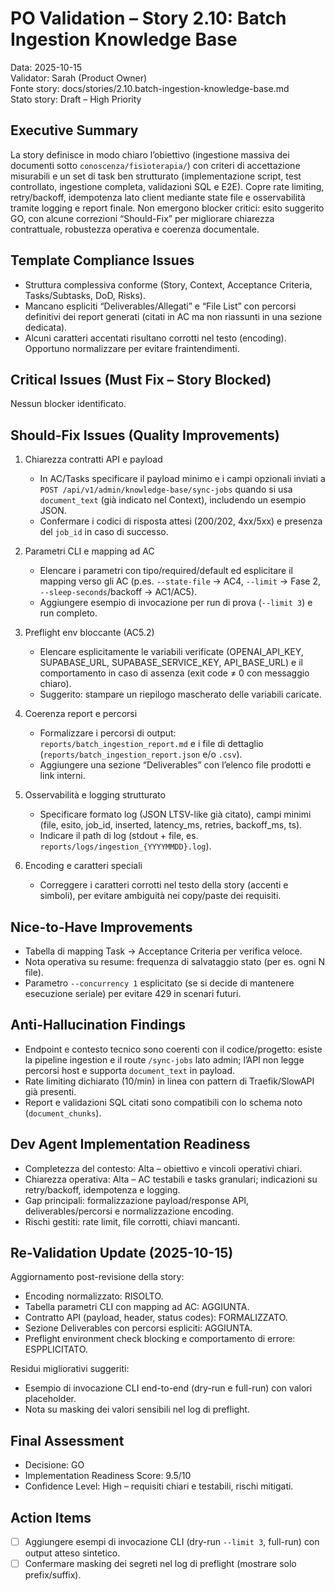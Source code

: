# PO Validation – Story 2.10: Batch Ingestion Knowledge Base

Data: 2025-10-15  
Validator: Sarah (Product Owner)  
Fonte story: docs/stories/2.10.batch-ingestion-knowledge-base.md  
Stato story: Draft – High Priority

## Executive Summary

La story definisce in modo chiaro l’obiettivo (ingestione massiva dei documenti sotto `conoscenza/fisioterapia/`) con criteri di accettazione misurabili e un set di task ben strutturato (implementazione script, test controllato, ingestione completa, validazioni SQL e E2E). Copre rate limiting, retry/backoff, idempotenza lato client mediante state file e osservabilità tramite logging e report finale. Non emergono blocker critici: esito suggerito GO, con alcune correzioni “Should-Fix” per migliorare chiarezza contrattuale, robustezza operativa e coerenza documentale.

## Template Compliance Issues

- Struttura complessiva conforme (Story, Context, Acceptance Criteria, Tasks/Subtasks, DoD, Risks).  
- Mancano espliciti “Deliverables/Allegati” e “File List” con percorsi definitivi dei report generati (citati in AC ma non riassunti in una sezione dedicata).  
- Alcuni caratteri accentati risultano corrotti nel testo (encoding). Opportuno normalizzare per evitare fraintendimenti.

## Critical Issues (Must Fix – Story Blocked)

Nessun blocker identificato.

## Should-Fix Issues (Quality Improvements)

1. Chiarezza contratti API e payload  
   - In AC/Tasks specificare il payload minimo e i campi opzionali inviati a `POST /api/v1/admin/knowledge-base/sync-jobs` quando si usa `document_text` (già indicato nel Context), includendo un esempio JSON.  
   - Confermare i codici di risposta attesi (200/202, 4xx/5xx) e presenza del `job_id` in caso di successo.

2. Parametri CLI e mapping ad AC  
   - Elencare i parametri con tipo/required/default ed esplicitare il mapping verso gli AC (p.es. `--state-file` → AC4, `--limit` → Fase 2, `--sleep-seconds`/backoff → AC1/AC5).  
   - Aggiungere esempio di invocazione per run di prova (`--limit 3`) e run completo.

3. Preflight env bloccante (AC5.2)  
   - Elencare esplicitamente le variabili verificate (OPENAI_API_KEY, SUPABASE_URL, SUPABASE_SERVICE_KEY, API_BASE_URL) e il comportamento in caso di assenza (exit code ≠ 0 con messaggio chiaro).  
   - Suggerito: stampare un riepilogo mascherato delle variabili caricate.

4. Coerenza report e percorsi  
   - Formalizzare i percorsi di output: `reports/batch_ingestion_report.md` e i file di dettaglio (`reports/batch_ingestion_report.json` e/o `.csv`).  
   - Aggiungere una sezione “Deliverables” con l’elenco file prodotti e link interni.

5. Osservabilità e logging strutturato  
   - Specificare formato log (JSON LTSV-like già citato), campi minimi (file, esito, job_id, inserted, latency_ms, retries, backoff_ms, ts).  
   - Indicare il path di log (stdout + file, es. `reports/logs/ingestion_{YYYYMMDD}.log`).

6. Encoding e caratteri speciali  
   - Correggere i caratteri corrotti nel testo della story (accenti e simboli), per evitare ambiguità nei copy/paste dei requisiti.

## Nice-to-Have Improvements

- Tabella di mapping Task → Acceptance Criteria per verifica veloce.  
- Nota operativa su resume: frequenza di salvataggio stato (per es. ogni N file).  
- Parametro `--concurrency 1` esplicitato (se si decide di mantenere esecuzione seriale) per evitare 429 in scenari futuri.

## Anti-Hallucination Findings

- Endpoint e contesto tecnico sono coerenti con il codice/progetto: esiste la pipeline ingestion e il route `/sync-jobs` lato admin; l’API non legge percorsi host e supporta `document_text` in payload.  
- Rate limiting dichiarato (10/min) in linea con pattern di Traefik/SlowAPI già presenti.  
- Report e validazioni SQL citati sono compatibili con lo schema noto (`document_chunks`).

## Dev Agent Implementation Readiness

- Completezza del contesto: Alta – obiettivo e vincoli operativi chiari.  
- Chiarezza operativa: Alta – AC testabili e tasks granulari; indicazioni su retry/backoff, idempotenza e logging.  
- Gap principali: formalizzazione payload/response API, deliverables/percorsi e normalizzazione encoding.  
- Rischi gestiti: rate limit, file corrotti, chiavi mancanti.

## Re-Validation Update (2025-10-15)

Aggiornamento post-revisione della story:

- Encoding normalizzato: RISOLTO.  
- Tabella parametri CLI con mapping ad AC: AGGIUNTA.  
- Contratto API (payload, header, status codes): FORMALIZZATO.  
- Sezione Deliverables con percorsi espliciti: AGGIUNTA.  
- Preflight environment check blocking e comportamento di errore: ESPPLICITATO.

Residui migliorativi suggeriti:

- Esempio di invocazione CLI end-to-end (dry-run e full-run) con valori placeholder.  
- Nota su masking dei valori sensibili nel log di preflight.

## Final Assessment

- Decisione: GO  
- Implementation Readiness Score: 9.5/10  
- Confidence Level: High – requisiti chiari e testabili, rischi mitigati.

## Action Items

- [ ] Aggiungere esempi di invocazione CLI (dry-run `--limit 3`, full-run) con output atteso sintetico.  
- [ ] Confermare masking dei segreti nel log di preflight (mostrare solo prefix/suffix).
